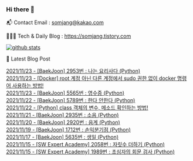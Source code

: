 ### Hi there 👋

📬  Contact Email : somjang@kakao.com

👨🏻‍💻  Tech & Daily Blog : https://somjang.tistory.com

[![github stats](https://github-readme-stats.vercel.app/api?username=SOMJANG&show_icons=true&hide_border=False)](https://somjang.tistory.com)

🤩 Latest Blog Post

[2021/11/23 - [BaekJoon] 2953번 : 나는 요리사다 (Python)](https://somjang.tistory.com/entry/BaekJoon-2953%EB%B2%88-%EB%82%98%EB%8A%94-%EC%9A%94%EB%A6%AC%EC%82%AC%EB%8B%A4-Python) <br>
[2021/11/23 - [Docker] root 계정 아닌 다른 계정에서 sudo 권한 없이 docker 명령어 사용하는 방법!](https://somjang.tistory.com/entry/Docker-root-%EA%B3%84%EC%A0%95-%EC%95%84%EB%8B%8C-%EB%8B%A4%EB%A5%B8-%EA%B3%84%EC%A0%95%EC%97%90%EC%84%9C-sudo-%EA%B6%8C%ED%95%9C-%EC%97%86%EC%9D%B4-docker-%EB%AA%85%EB%A0%B9%EC%96%B4-%EC%82%AC%EC%9A%A9%ED%95%98%EB%8A%94-%EB%B0%A9%EB%B2%95) <br>
[2021/11/23 - [BaekJoon] 5565번 : 영수증 (Python)](https://somjang.tistory.com/entry/BaekJoon-5565%EB%B2%88-%EC%98%81%EC%88%98%EC%A6%9D-Python) <br>
[2021/11/22 - [BaekJoon] 5789번 : 한다 안한다 (Python)](https://somjang.tistory.com/entry/BaekJoon-5789%EB%B2%88-%ED%95%9C%EB%8B%A4-%EC%95%88%ED%95%9C%EB%8B%A4-Python) <br>
[2021/11/22 - [Python] class 객체의 변수, 메소드 확인하는 방법!](https://somjang.tistory.com/entry/Python-class-%EA%B0%9D%EC%B2%B4%EC%9D%98-%EB%B3%80%EC%88%98-%EB%A9%94%EC%86%8C%EB%93%9C-%ED%99%95%EC%9D%B8%ED%95%98%EB%8A%94-%EB%B0%A9%EB%B2%95) <br>
[2021/11/21 - [BaekJoon] 2935번 : 소음 (Python)](https://somjang.tistory.com/entry/BaekJoon-2935%EB%B2%88-%EC%86%8C%EC%9D%8C-Python) <br>
[2021/11/20 - [BaekJoon] 2920번 : 음계 (Python)](https://somjang.tistory.com/entry/BaekJoon-2920%EB%B2%88-%EC%9D%8C%EA%B3%84-Python) <br>
[2021/11/19 - [BaekJoon] 1712번 : 손익분기점 (Python)](https://somjang.tistory.com/entry/BaekJoon-1712%EB%B2%88-%EC%86%90%EC%9D%B5%EB%B6%84%EA%B8%B0%EC%A0%90-Python) <br>
[2021/11/17 - [BaekJoon] 5635번 : 생일 (Python)](https://somjang.tistory.com/entry/BaekJoon-5635%EB%B2%88-%EC%83%9D%EC%9D%BC-Python) <br>
[2021/11/15 - [SW Expert Academy] 2058번 : 자릿수 더하기 (Python)](https://somjang.tistory.com/entry/SW-Expert-Academy-2058%EB%B2%88-%EC%9E%90%EB%A6%BF%EC%88%98-%EB%8D%94%ED%95%98%EA%B8%B0-Python) <br>
[2021/11/15 - [SW Expert Academy] 1989번 : 초심자의 회문 검사 (Python)](https://somjang.tistory.com/entry/SW-Expert-Academy-1989%EB%B2%88-%EC%B4%88%EC%8B%AC%EC%9E%90%EC%9D%98-%ED%9A%8C%EB%AC%B8-%EA%B2%80%EC%82%AC-Python) <br>
